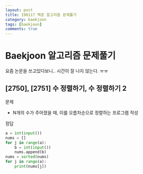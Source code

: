 ```yaml
---
layout: post
title: 190117 백준 알고리즘 문제풀기
category: baekjoon
tags: [baekjoon]
comments: true
---
```


# Baekjoon 알고리즘 문제풀기
요즘 논문을 쓰고있다보니.. 시간이 잘 나지 않는다. ㅠㅠ

## [2750], [2751] 수 정렬하기, 수 정렬하기 2

문제
- N개의 수가 주어졌을 때, 이를 오름차순으로 정렬하는 프로그램 작성

정답
```python
a = int(input())
nums = []
for j in range(a):
    b = int(input())
    nums.append(b)
nums = sorted(nums)
for j in range(a):
    print(nums[j])
```
